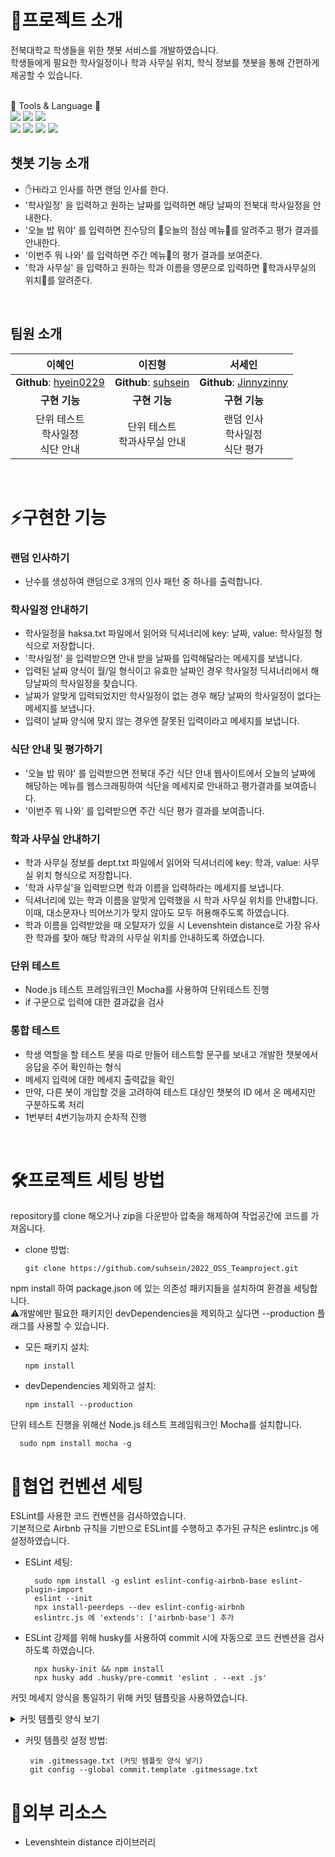 # 📕프로젝트 소개
전북대학교 학생들을 위한 챗봇 서비스를 개발하였습니다.<br>
학생들에게 필요한 학사일정이나 학과 사무실 위치, 학식 정보를 챗봇을 통해 간편하게 제공할 수 있습니다.<br>
<br>

📌 Tools & Language 📌<br>
<img src="https://img.shields.io/badge/JavaScript-F7DF1E?style=flat&logo=JavaScript&logoColor=white"/>
<img src="https://img.shields.io/badge/Node.js-339933?style=flat&logo=Node.js&logoColor=white"/>
<img src="https://img.shields.io/badge/Visual Studio Code-007ACC?style=flat&logo=Visual Studio Code&logoColor=white"/>
<br>
<img src="https://img.shields.io/badge/GitHub-181717?style=flat&logo=GitHub&logoColor=white"/>
<img src="https://img.shields.io/badge/ESLint-4B32C3?style=flat&logo=ESLint&logoColor=white"/> 
<img src="https://img.shields.io/badge/Mocha-8D6748?style=flat&logo=Mocha&logoColor=white"/>
<img src="https://img.shields.io/badge/GitHub Actions-2088FF?style=flat&logo=GitHub Actions&logoColor=white"/>


## 챗봇 기능 소개
- ✋Hi라고 인사를 하면 랜덤 인사를 한다.<br>
- '학사일정' 을 입력하고 원하는 날짜를 입력하면 해당 날짜의 전북대 학사일정을 안내한다. <br>
- '오늘 밥 뭐야' 를 입력하면 진수당의 🍴오늘의 점심 메뉴🥄를 알려주고 평가 결과를 안내한다.<br>
- '이번주 뭐 나와' 를 입력하면 주간 메뉴🥄의 평가 결과를 보여준다.<br>
- '학과 사무실' 을 입력하고 원하는 학과 이름을 영문으로 입력하면 📣학과사무실의 위치📣를 알려준다.<br>
<br>

## 팀원 소개

| **이혜인** | **이진형** | **서세인** |
|:-----:|:-----:|:-----: |
 **Github**: [hyein0229](https://github.com/hyein0229) | **Github**: [suhsein](https://github.com/suhsein) | **Github**: [Jinnyzinny](https://github.com/Jinnyzinny) |
| **구현 기능** | **구현 기능** | **구현 기능** | 
|  단위 테스트 <br> 학사일정 <br> 식단 안내 |  단위 테스트 <br> 학과사무실 안내 <br> |  랜덤 인사 <br> 학사일정 <br> 식단 평가  |
<br>

# ⚡구현한 기능
### 랜덤 인사하기
- 난수를 생성하여 랜덤으로 3개의 인사 패턴 중 하나를 출력합니다.

### 학사일정 안내하기
- 학사일정을 haksa.txt 파일에서 읽어와 딕셔너리에 key: 날짜, value: 학사일정 형식으로 저장합니다.
- '학사일정' 을 입력받으면 안내 받을 날짜를 입력해달라는 메세지를 보냅니다.
- 입력된 날짜 양식이 월/일 형식이고 유효한 날짜인 경우 학사일정 딕셔너리에서 해당날짜의 학사일정을 찾습니다.
- 날짜가 알맞게 입력되었지만 학사일정이 없는 경우 해당 날짜의 학사일정이 없다는 메세지를 보냅니다.
- 입력이 날짜 양식에 맞지 않는 경우엔 잘못된 입력이라고 메세지를 보냅니다.

### 식단 안내 및 평가하기
- '오늘 밥 뭐야' 를 입력받으면 전북대 주간 식단 안내 웹사이트에서 오늘의 날짜에 해당하는 메뉴를 웹스크래핑하여 식단을 메세지로 안내하고 평가결과를 보여줍니다.
- '이번주 뭐 나와' 를 입력받으면 주간 식단 평가 결과를 보여줍니다.

### 학과 사무실 안내하기
- 학과 사무실 정보를 dept.txt 파일에서 읽어와 딕셔너리에 key: 학과, value: 사무실 위치 형식으로 저장합니다.
- '학과 사무실'을 입력받으면 학과 이름을 입력하라는 메세지를 보냅니다.
- 딕셔너리에 있는 학과 이름을 알맞게 입력했을 시 학과 사무실 위치를 안내합니다. 이때, 대소문자나 띄어쓰기가 맞지 않아도 모두 허용해주도록 하였습니다.
- 학과 이름을 입력받았을 때 오탈자가 있을 시 Levenshtein distance로 가장 유사한 학과를 찾아 해당 학과의 사무실 위치를 안내하도록 하였습니다.

### 단위 테스트
- Node.js 테스트 프레임워크인 Mocha를 사용하여 단위테스트 진행
- if 구문으로 입력에 대한 결과값을 검사

### 통합 테스트
- 학생 역할을 할 테스트 봇을 따로 만들어 테스트할 문구를 보내고 개발한 챗봇에서 응답을 주어 확인하는 형식
- 메세지 입력에 대한 메세지 출력값을 확인
- 만약, 다른 봇이 개입할 것을 고려하여 테스트 대상인 챗봇의 ID 에서 온 메세지만 구분하도록 처리 
- 1번부터 4번기능까지 순차적 진행 
<br>


# 🛠프로젝트 세팅 방법
repository를 clone 해오거나 zip을 다운받아 압축을 해제하여 작업공간에 코드를 가져옵니다.<br>
- clone 방법:

      git clone https://github.com/suhsein/2022_OSS_Teamproject.git
    
npm install 하여 package.json 에 있는 의존성 패키지들을 설치하여 환경을 세팅합니다.<br>
⚠️개발에만 필요한 패키지인 devDependencies을 제외하고 싶다면 --production 플래그를 사용할 수 있습니다.
- 모든 패키지 설치:

      npm install 

- devDependencies 제외하고 설치:

      npm install --production  
      
 단위 테스트 진행을 위해선 Node.js 테스트 프레임워크인 Mocha를 설치합니다.
 
      sudo npm install mocha -g 
      
# 👬협업 컨벤션 세팅
ESLint를 사용한 코드 컨벤션을 검사하였습니다.<br>
기본적으로 Airbnb 규칙을 기반으로 ESLint를 수행하고 추가된 규칙은 eslintrc.js 에 설정하였습니다.
- ESLint 세팅:

        sudo npm install -g eslint eslint-config-airbnb-base eslint-plugin-import
        eslint --init
        npx install-peerdeps --dev eslint-config-airbnb
        eslintrc.js 에 'extends': ['airbnb-base'] 추가
        
- ESLint 강제를 위해 husky를 사용하여 commit 시에 자동으로 코드 컨벤션을 검사하도록 하였습니다.
      
        npx husky-init && npm install
        npx husky add .husky/pre-commit 'eslint . --ext .js'
      
        
커밋 메세지 양식을 통일하기 위해 커밋 템플릿을 사용하였습니다.
<details>
    <summary>커밋 템플릿 양식 보기</summary>
      
      ################
      # <타입> : <제목> 의 형식으로 제목을 아래 공백줄에 작성
      # 제목은 50자 이내 / 변경사항이 "무엇"인지 명확히 작성
      # 예) feat : 로그인 기능 추가

      # 바로 아래 공백은 지우지 마세요 (제목과 본문의 분리를 위함)

      ################
      # 본문(구체적인 내용)을 아랫줄에 작성
      # 여러 줄의 메시지를 작성할 땐 "-"로 구분 (한 줄은 72자 이내)

      ################
      # 꼬릿말(footer)을 아랫줄에 작성 (현재 커밋과 관련된 이슈 번호 추가 등)
      # 예) Close #7

      ################
      # feat : 새로운 기능 추가
      # fix : 버그 수정
      # docs : 문서 수정
      # test : 테스트 코드 추가
      # refact : 코드 리팩토링
      # style : 코드 의미에 영향을 주지 않는 변경사항
      # chore : 빌드 부분 혹은 패키지 매니저 수정사항
      ################

</details>
      
- 커밋 템플릿 설정 방법:
      
       vim .gitmessage.txt (커밋 템플릿 양식 넣기)
       git config --global commit.template .gitmessage.txt
       
# 🐥외부 리소스
- Levenshtein distance 라이브러리



     

